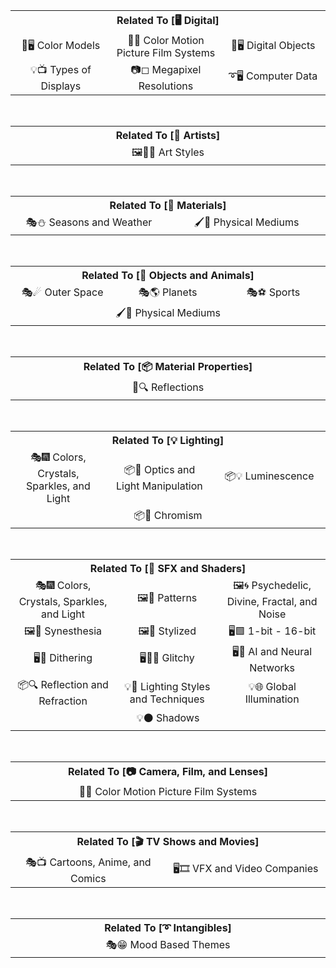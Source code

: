 <div align="center">

<table>
	<tr align="center" valign="middle">
		<th colspan=3>Related To [🖥 Digital]</th>
	</tr>
	<tr align="center" valign="middle">
		<td width=280>🎨🖥 Color Models</td>
		<td width=280>🎨🎥 Color Motion Picture Film Systems</td>
		<td width=280>🎷🖥 Digital Objects</td>
	</td>
	<tr align="center" valign="middle">
		<td>💡📺 Types of Displays</td>
		<td>📷◻ Megapixel Resolutions</td>
		<td>➰🖥 Computer Data</td>
	</td>
</table>

<br>

<table>
	<tr align="center" valign="middle">
		<th>Related To [📔 Artists]</th>
	</tr>
	<tr align="center" valign="middle">
		<td width=840>🖼👩‍🎨 Art Styles</td>
	</td>
</table>

<br>

<table>
	<tr align="center" valign="middle">
		<th colspan=2>Related To [🧱 Materials]</th>
	</tr>
	<tr align="center" valign="middle">
		<td width=420>🎭⛄ Seasons and Weather</td>
		<td width=420>🖌🎲 Physical Mediums</td>
	</td>
</table>

<br>

<table>
	<tr align="center" valign="middle">
		<th colspan=3>Related To [🎷 Objects and Animals]</th>
	</tr>
	<tr align="center" valign="middle">
		<td width=280>🎭☄ Outer Space</td>
		<td width=280>🎭🌎 Planets</td>
		<td width=280>🎭⚽ Sports</td>
	</td>
	<tr align="center" valign="middle">
		<td colspan=3>🖌🎲 Physical Mediums</td>
	</td>
</table>

<br>

<table>
	<tr align="center" valign="middle">
		<th>Related To [📦 Material Properties]</th>
	</tr>
	<tr align="center" valign="middle">
		<td width=840>🌈🔍 Reflections</td>
	</td>
</table>

<br>

<table>
	<tr align="center" valign="middle">
		<th colspan=3>Related To [💡 Lighting]</th>
	</tr>
	<tr align="center" valign="middle">
		<td width=280>🎭🎆 Colors, Crystals, Sparkles, and Light</td>
		<td width=280>📦🏮 Optics and Light Manipulation</td>
		<td width=280>📦💡 Luminescence</td>
	</td>
	<tr align="center" valign="middle">
		<td colspan=3>📦🌈 Chromism</td>
	</td>
</table>

<br>

<table>
	<tr align="center" valign="middle">
		<th colspan=3>Related To [🌈 SFX and Shaders]</th>
	</tr>
	<tr align="center" valign="middle">
		<td width=280>🎭🎆 Colors, Crystals, Sparkles, and Light</td>
		<td width=280>🖼🎨 Patterns</td>
		<td width=280>🖼🌀 Psychedelic, Divine, Fractal, and Noise</td>
	</td>
	<tr align="center" valign="middle">
		<td>🖼🌈 Synesthesia</td>
		<td>🖼💫 Stylized</td>
		<td>🖥🟩 1-bit - 16-bit</td>
	</td>
	<tr align="center" valign="middle">
		<td>🖥🏁 Dithering</td>
		<td>🖥👩‍💻 Glitchy</td>
		<td>🖥🧠 AI and Neural Networks</td>
	</td>
	<tr align="center" valign="middle">
		<td>📦🔍 Reflection and Refraction</td>
		<td>💡🔦 Lighting Styles and Techniques</td>
		<td>💡🌐 Global Illumination</td>
	</td>
	<tr align="center" valign="middle">
		<td colspan=3>💡⚫ Shadows</td>
	</td>
</table>

<br>

<table>
	<tr align="center" valign="middle">
		<th>Related To [📷 Camera, Film, and Lenses]</th>
	</tr>
	<tr align="center" valign="middle">
		<td width=840>🎨🎥 Color Motion Picture Film Systems</td>
	</td>
</table>

<br>

<table>
	<tr align="center" valign="middle">
		<th colspan=2>Related To [🎬 TV Shows and Movies]</th>
	</tr>
	<tr align="center" valign="middle">
		<td width=420>🎭📺 Cartoons, Anime, and Comics</td>
		<td width=420>🖥🎞 VFX and Video Companies</td>
	</td>
</table>

<br>

<table>
	<tr align="center" valign="middle">
		<th>Related To [➰ Intangibles]</th>
	</tr>
	<tr align="center" valign="middle">
		<td width=840>🎭😁 Mood Based Themes</td>
	</td>
</table>

</div>